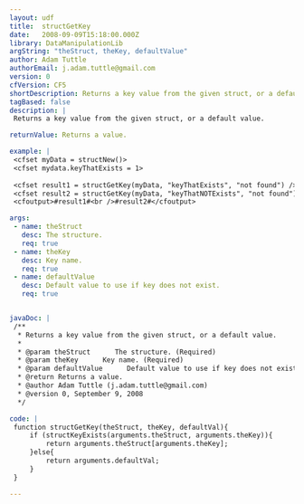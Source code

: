 ```yaml
---
layout: udf
title:  structGetKey
date:   2008-09-09T15:18:00.000Z
library: DataManipulationLib
argString: "theStruct, theKey, defaultValue"
author: Adam Tuttle
authorEmail: j.adam.tuttle@gmail.com
version: 0
cfVersion: CF5
shortDescription: Returns a key value from the given struct, or a default value.
tagBased: false
description: |
 Returns a key value from the given struct, or a default value.

returnValue: Returns a value.

example: |
 <cfset myData = structNew()>
 <cfset mydata.keyThatExists = 1>
 
 <cfset result1 = structGetKey(myData, "keyThatExists", "not found") /> <!--- this returns the value of myData.keyThatExists --->
 <cfset result2 = structGetKey(myData, "keyThatNOTExists", "not found") /> <!--- this returns "not found" --->
 <cfoutput>#result1#<br />#result2#</cfoutput>

args:
 - name: theStruct
   desc: The structure.
   req: true
 - name: theKey
   desc: Key name.
   req: true
 - name: defaultValue
   desc: Default value to use if key does not exist.
   req: true


javaDoc: |
 /**
  * Returns a key value from the given struct, or a default value.
  * 
  * @param theStruct      The structure. (Required)
  * @param theKey      Key name. (Required)
  * @param defaultValue      Default value to use if key does not exist. (Required)
  * @return Returns a value. 
  * @author Adam Tuttle (j.adam.tuttle@gmail.com) 
  * @version 0, September 9, 2008 
  */

code: |
 function structGetKey(theStruct, theKey, defaultVal){
     if (structKeyExists(arguments.theStruct, arguments.theKey)){
         return arguments.theStruct[arguments.theKey];
     }else{
         return arguments.defaultVal;
     }
 }

---
```



